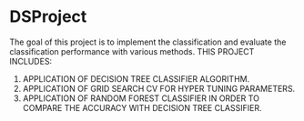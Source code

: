 # DSProject
The goal of this project is to implement the classification and evaluate the classification performance  with various  methods.
THIS PROJECT INCLUDES:
1. APPLICATION OF DECISION TREE CLASSIFIER ALGORITHM.
2. APPLICATION OF GRID SEARCH CV FOR HYPER TUNING PARAMETERS.
3. APPLICATION OF RANDOM FOREST CLASSIFIER IN ORDER TO COMPARE THE ACCURACY WITH DECISION TREE CLASSIFIER.
